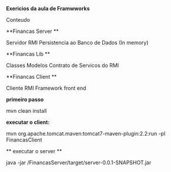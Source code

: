 **Exericios da aula de Framwworks**

Conteudo

**Financas Server **

Servidor RMI 
Persistencia ao Banco de Dados (In memory)

**Financas Lib **

Classes Modelos
Contrato de Servicos do RMI

**Financas Client **

Cliente RMI
Framework front end

**primeiro passo**

mvn clean install 

**executar o client:**

mvn org.apache.tomcat.maven:tomcat7-maven-plugin:2.2:run -pl FinancasClient

** executar o server **

java -jar /FinancasServer/target/server-0.0.1-SNAPSHOT.jar

